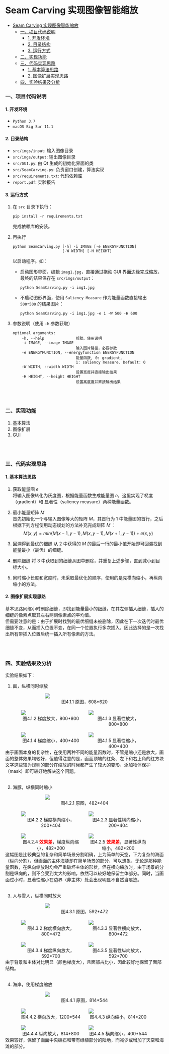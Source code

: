 # Seam Carving 实现图像智能缩放

- [Seam Carving 实现图像智能缩放](#seam-carving-实现图像智能缩放)
    - [一、项目代码说明](#一项目代码说明)
      - [1. 开发环境](#1-开发环境)
      - [2. 目录结构](#2-目录结构)
      - [3. 运行方式](#3-运行方式)
    - [二、实现功能](#二实现功能)
    - [三、代码实现思路](#三代码实现思路)
      - [1. 基本算法思路](#1-基本算法思路)
      - [2. 图像扩展实现思路](#2-图像扩展实现思路)
    - [四、实验结果及分析](#四实验结果及分析)

### 一、项目代码说明
#### 1. 开发环境
- `Python 3.7`
- `macOS Big Sur 11.1`

#### 2. 目录结构
- `src/imgs/input`: 输入图像目录
- `src/imgs/output`: 输出图像目录
- `src/GUI.py`: 由 Qt 生成的初始化界面的类
- `src/SeamCarving.py`: 负责窗口创建，算法实现
- `src/requirements.txt`: 代码依赖库
- `report.pdf`: 实验报告

#### 3. 运行方式
1. 在 `src` 目录下执行：

    ``` shell
    pip install -r requirements.txt
    ```
    完成依赖库的安装。  

2. 再执行
    ``` shell
    python SeamCarving.py [-h] -i IMAGE [-e ENERGYFUNCTION] 
                          [-W WIDTH] [-H HEIGHT]
    ```
    以启动程序。如：  
    - 启动图形界面，编辑 `imag1.jpg`，直接通过拖动 GUI 界面边缘完成缩放，最终的结果保存在 `src/imgs/output`：

        ``` shell
        python SeamCarving.py -i img1.jpg
        ```
    
    - 不启动图形界面，使用 `Saliency Measure` 作为能量函数直接输出 `500*500` 的结果图片：
        ``` shell
        python SeamCarving.py -i img1.jpg -e 1 -W 500 -H 600
        ```

3. 参数说明（使用 `-h` 参数获取）
    ```
    optional arguments:
        -h, --help              帮助、使用说明
        -i IMAGE, --image IMAGE
                                输入图片路径，必要参数
        -e ENERGYFUNCTION, --energyfunction ENERGYFUNCTION
                                能量函数, 0: gradient, 
                                1: saliency measure. Default: 0
        -W WIDTH, --width WIDTH
                                设置宽度并直接输出结果
        -H HEIGHT, --height HEIGHT
                                设置高度度并直接输出结果
    ```

</br>
</br>

### 二、实现功能
1. 基本算法
2. 图像扩展
3. GUI

</br>
</br>

### 三、代码实现思路
#### 1. 基本算法思路
1. 获取能量图 $e$  
将输入图像转化为灰度图，根据能量函数生成能量图 $e$，这里实现了梯度（gradient）和 显著性（saliency measure）两种能量函数。

2. 最小能量矩阵 $M$  
首先初始化一个与输入图像等大的矩阵 $M$，其首行为 1 中能量图的首行，之后根据下列方程使用动态规划的方法补充完成矩阵 $M$
：
$$M(x, y) = min \{M(x − 1, y − 1), M(x, y − 1), M(x + 1, y − 1)\} + e(x, y)$$

3. 回溯得到最优的细缝
从 2 中获得的 $M$ 的最后一行的最小值开始即可回溯找到能量最小（最优）的细缝。

4. 删除细缝
将 3 中获取到的细缝从图中删除，并重复上述步骤，直到减小到目标大小。

5. 同时缩小长度和宽度时，未采取最优化的顺序，使用的是先横向缩小，再纵向缩小的方法。

#### 2. 图像扩展实现思路
基本思路同缩小时删除细缝，即找到能量最小的细缝，在其左侧插入细缝，插入的细缝的像素点取其左右两侧像素点的平均值。  
但需要注意的是：由于扩展时找到的最优细缝未被删除，因此在下一次迭代时最优细缝不变，从而插入位置不变，在同一个位置执行多次插入，因此选择的是一次找出所有带插入位置后统一插入所有像素的方法。

</br>
</br>

### 四、实验结果及分析
实验结果如下：
1. 画，纵横同时缩放
<div style="display: flex; justify-content:center;">
    <div style="width: 50%;">
        <img src="https://aimerlover.cn/storage/img/img1.png">
        <div style="text-align: center;">图4.1.1 原图，608*620</div>
    </div>
</div> 
</br>

<div style="display: flex;">
    <div style="width: 80%; margin-left: 10%;">
        <img src="https://aimerlover.cn/storage/img/carved_img1_whe800.png">
        <div style="text-align: center;">图4.1.2 梯度放大，800*800</div>
    </div>
    <div style="width: 80%; margin-left: 5%; margin-right: 10%;">
        <img src="https://aimerlover.cn/storage/img/carved_img1_whe800_1.png">
        <div style="text-align: center;">图4.1.3 显著性放大，800*800</div>
    </div>
</div> 
</br>

<div style="display: flex;">
    <div style="width: 80%; margin-left: 10%;">
        <img src="https://aimerlover.cn/storage/img/carved_img1_whn400.png">
        <div style="text-align: center;">图4.1.4 梯度缩小，400*400</div>
    </div>
    <div style="width: 80%; margin-left: 5%; margin-right: 10%;">
        <img src="https://aimerlover.cn/storage/img/carved_img1_whn400_1.png">
        <div style="text-align: center;">图4.1.5 显著性缩小，400*400</div>
    </div>
</div> 
由于画面本身的复杂性，在使用两种不同的能量函数时，不管是缩小还是放大，画面的整体效果均较好，但值得注意的是，画面顶端的红条、左下和右上角的红方块文字这些较为规则的部分在缩放的时候都产生了较大的变形，添加物体保护（mask）即可较好地解决这个问题。

</br>
</br>

2. 海豚，纵横同时缩小
<div style="display: flex; justify-content:center;">
    <div style="width: 50%;">
        <img src="https://aimerlover.cn/storage/img/img2.png">
        <div style="text-align: center;">图4.2.1 原图，482*404</div>
    </div>
</div> 
</br>

<div style="display: flex;">
    <div style="width: 80%; margin-left: 10%;">
        <img src="https://aimerlover.cn/storage/img/carved_img2_wn200.png">
        <div style="text-align: center;">图4.2.2 梯度横向缩小，200*404</div>
    </div>
    <div style="width: 80%; margin-left: 5%; margin-right: 10%;">
        <img src="https://aimerlover.cn/storage/img/carved_img2_wn200_1.png">
        <div style="text-align: center;">图4.2.3 显著性横向缩小，200*404</div>
    </div>
</div> 
</br>

<div style="display: flex;">
    <div style="width: 80%; margin-left: 10%;">
        <img src="https://aimerlover.cn/storage/img/carved_img2_hn200.png">
        <div style="text-align: center;">图4.2.4 <b style="color: red;">效果差</b>，梯度纵向缩小，482*200</div>
    </div>
    <div style="width: 80%; margin-left: 5%; margin-right: 10%;">
        <img src="https://aimerlover.cn/storage/img/carved_img2_hn200_1.png">
        <div style="text-align: center;">图4.2.5 <b style="color: red;">效果差</b>，显著性纵向缩小，482*200</div>
    </div>
</div> 
这幅图是比较典型的复杂和简单场景分割明确，上为简单的天空，下为复杂的海面（纵向分割），但画面的主体海豚却在简单场景的部分，可以想象，无论是那种能量函数，在纵向缩放时均会严重破坏主体的形状，但在横向缩放时，由于场景的分割是纵向的，则不会受到太大的影响，依然可以较好地保留主体部分。同时，当画面过小时，显著性缩小在边界（非主体）处会出现明显不自然当痕迹。

</br>
</br>

3. 人与雪人，纵横同时放大
<div style="display: flex; justify-content:center;">
    <div style="width: 50%;">
        <img src="https://aimerlover.cn/storage/img/img3.png">
        <div style="text-align: center;">图4.3.1 原图，592*472</div>
    </div>
</div> 
</br>

<div style="display: flex;">
    <div style="width: 80%; margin-left: 10%;">
        <img src="https://aimerlover.cn/storage/img/carved_img3_we800.png">
        <div style="text-align: center;">图4.3.2 梯度横向放大，800*472</div>
    </div>
    <div style="width: 80%; margin-left: 5%; margin-right: 10%;">
        <img src="https://aimerlover.cn/storage/img/carved_img3_we800_1.png">
        <div style="text-align: center;">图4.3.3 显著性横向放大，800*472</div>
    </div>
</div> 
</br>

<div style="display: flex;">
    <div style="width: 80%; margin-left: 10%;">
        <img src="https://aimerlover.cn/storage/img/carved_img3_he700.png">
        <div style="text-align: center;">图4.3.4 梯度纵向放大，592*700</div>
    </div>
    <div style="width: 80%; margin-left: 5%; margin-right: 10%;">
        <img src="https://aimerlover.cn/storage/img/carved_img3_he700_1.png">
        <div style="text-align: center;">图4.3.5 显著性纵向放大，592*700</div>
    </div>
</div> 
由于背景和主体对比明显（颜色梯度大），且面部占比小，因此较好地保留了面部结构。

</br>
</br>

4. 海岸，使用梯度缩放
<div style="display: flex; justify-content:center;">
    <div style="width: 50%;">
        <img src="https://aimerlover.cn/storage/img/img4.png">
        <div style="text-align: center;">图4.4.1 原图，814*544</div>
    </div>
</div> 
</br>

<div style="display: flex;">
    <div style="width: 80%; margin-left: 10%;">
        <img src="https://aimerlover.cn/storage/img/carved_img4_we1200.png">
        <div style="text-align: center;">图4.4.2 横向放大，1200*544</div>
    </div>
    <div style="width: 80%; margin-left: 5%; margin-right: 10%;">
        <img src="https://aimerlover.cn/storage/img/carved_img4_hn200.png">
        <div style="text-align: center;">图4.4.3 纵向缩小，814*200</div>
    </div>
</div> 
</br>

<div style="display: flex;">
    <div style="width: 80%; margin-left: 10%;">
        <img src="https://aimerlover.cn/storage/img/carved_img4_he800.png">
        <div style="text-align: center;">图4.4.4 纵向放大，814*800</div>
    </div>
    <div style="width: 80%; margin-left: 5%; margin-right: 10%;">
        <img src="https://aimerlover.cn/storage/img/carved_img4_wn400.png">
        <div style="text-align: center;">图4.4.5 横向缩小，400*544</div>
    </div>
</div> 
效果较好，保留了画面中央礁石和带有绿植部分的陆地，而减少或增加了天空和海滩的部分。

</br>
</br>
